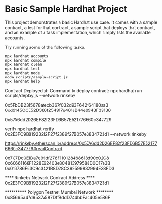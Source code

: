 # Basic Sample Hardhat Project

This project demonstrates a basic Hardhat use case. It comes with a sample contract, a test for that contract, a sample script that deploys that contract, and an example of a task implementation, which simply lists the available accounts.

Try running some of the following tasks:

```shell
npx hardhat accounts
npx hardhat compile
npx hardhat clean
npx hardhat test
npx hardhat node
node scripts/sample-script.js
npx hardhat help
```
Contract Deployed at:
Command to deploy contract: npx hardhat run scripts/deploy.js --network rinkeby


0x5FbDB2315678afecb367f032d93F642f64180aa3
0xd9145CCE52D386f254917e481eB44e9943F39138

0x57A6dd2D26EF82f23FD6B57E521776660c347729

verify
npx hardhat verify  0x2E3FC9B81923212F27f2389f27B057e3834723d1 --network rinkeby

https://rinkeby.etherscan.io/address/0x57A6dd2D26EF82f23FD6B57E521776660c347729#readContract

0x7C7Dc0E1Da7e99df278F110128468613d90c02C8
0x60661168F1228E62403e804813979588D0C17e3B
0x016786F63C9c3421B8D28C399599832994E38FD3

**** Rinkeby Network Contract Address ****
0x2E3FC9B81923212F27f2389f27B057e3834723d1


********** Polygon Testnet Mumbai Network ********
0x85665a47d9537a587DffBddD744bbFac405e586F

